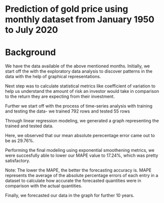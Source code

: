 # Prediction of gold price using monthly dataset from January 1950 to July 2020

# Background

We have the data available of the above mentioned months. Initially, we start off the with the exploratory data analysis to discover patterns in the data with the help of graphical representations.

Next step was to calculate statistical metrics like coefficient of variation to help us understand the amount of risk an investor would take in comparison to the return they are expecting from their investment. 

Further we start off with the process of time-series analysis with training and testing the data- we trained 792 rows and tested 55 rows

Through linear regression modeling, we generated a graph representing the trained and tested data. 

Here, we observed that our mean absolute perecentage error came out to be as 29.76%.

Performing the final modeling using exponential smoothening metrics, we were succesfully able to lower our MAPE value to 17.24%, which was pretty satisfactory. 

Note: The lower the MAPE, the better the forecasting accuracy is. MAPE represents the average of the absolute percentage errors of each entry in a dataset to calculate how accurate the forecasted quantities were in comparison with the actual quantities.

Finally, we forecasted our data in the graph for further 10 years. 
